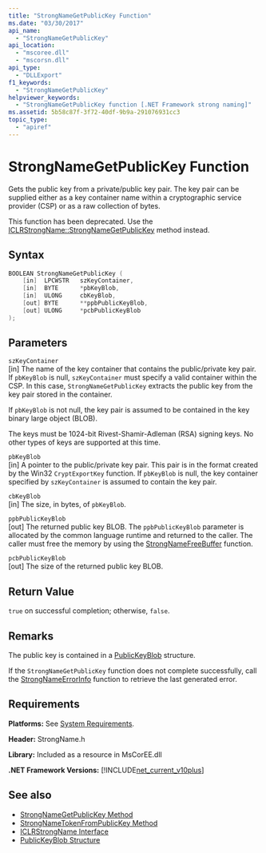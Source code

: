 ```yaml
---
title: "StrongNameGetPublicKey Function"
ms.date: "03/30/2017"
api_name: 
  - "StrongNameGetPublicKey"
api_location: 
  - "mscoree.dll"
  - "mscorsn.dll"
api_type: 
  - "DLLExport"
f1_keywords: 
  - "StrongNameGetPublicKey"
helpviewer_keywords: 
  - "StrongNameGetPublicKey function [.NET Framework strong naming]"
ms.assetid: 5b58c87f-3f72-40df-9b9a-291076931cc3
topic_type: 
  - "apiref"
---
```

# StrongNameGetPublicKey Function
Gets the public key from a private/public key pair. The key pair can be supplied either as a key container name within a cryptographic service provider (CSP) or as a raw collection of bytes.  
  
 This function has been deprecated. Use the [ICLRStrongName::StrongNameGetPublicKey](../hosting/iclrstrongname-strongnamegetpublickey-method.md) method instead.  
  
## Syntax  
  
```cpp  
BOOLEAN StrongNameGetPublicKey (   
    [in]  LPCWSTR   szKeyContainer,  
    [in]  BYTE      *pbKeyBlob,  
    [in]  ULONG     cbKeyBlob,  
    [out] BYTE      **ppbPublicKeyBlob,  
    [out] ULONG     *pcbPublicKeyBlob  
);  
```  
  
## Parameters  
 `szKeyContainer`  
 [in] The name of the key container that contains the public/private key pair. If `pbKeyBlob` is null, `szKeyContainer` must specify a valid container within the CSP. In this case, `StrongNameGetPublicKey` extracts the public key from the key pair stored in the container.  
  
 If `pbKeyBlob` is not null, the key pair is assumed to be contained in the key binary large object (BLOB).  
  
 The keys must be 1024-bit Rivest-Shamir-Adleman (RSA) signing keys. No other types of keys are supported at this time.  
  
 `pbKeyBlob`  
 [in] A pointer to the public/private key pair. This pair is in the format created by the Win32 `CryptExportKey` function. If `pbKeyBlob` is null, the key container specified by `szKeyContainer` is assumed to contain the key pair.  
  
 `cbKeyBlob`  
 [in] The size, in bytes, of `pbKeyBlob`.  
  
 `ppbPublicKeyBlob`  
 [out] The returned public key BLOB. The `ppbPublicKeyBlob` parameter is allocated by the common language runtime and returned to the caller. The caller must free the memory by using the [StrongNameFreeBuffer](strongnamefreebuffer-function.md) function.  
  
 `pcbPublicKeyBlob`  
 [out] The size of the returned public key BLOB.  
  
## Return Value  
 `true` on successful completion; otherwise, `false`.  
  
## Remarks  
 The public key is contained in a [PublicKeyBlob](publickeyblob-structure.md) structure.  
  
 If the `StrongNameGetPublicKey` function does not complete successfully, call the [StrongNameErrorInfo](strongnameerrorinfo-function.md) function to retrieve the last generated error.  
  
## Requirements  
 **Platforms:** See [System Requirements](../../get-started/system-requirements.md).  
  
 **Header:** StrongName.h  
  
 **Library:** Included as a resource in MsCorEE.dll  
  
 **.NET Framework Versions:** [!INCLUDE[net_current_v10plus](../../../../includes/net-current-v10plus-md.md)]  
  
## See also

- [StrongNameGetPublicKey Method](../hosting/iclrstrongname-strongnamegetpublickey-method.md)
- [StrongNameTokenFromPublicKey Method](../hosting/iclrstrongname-strongnametokenfrompublickey-method.md)
- [ICLRStrongName Interface](../hosting/iclrstrongname-interface.md)
- [PublicKeyBlob Structure](publickeyblob-structure.md)
